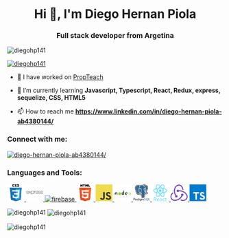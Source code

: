 <h1 align="center">Hi 👋, I'm Diego Hernan Piola</h1>
<h3 align="center">Full stack developer from Argetina</h3>

<p align="left"> <img src="https://komarev.com/ghpvc/?username=diegohp141&label=Profile%20views&color=0e75b6&style=flat" alt="diegohp141" /> </p>

<p align="left"> <a href="https://github.com/ryo-ma/github-profile-trophy"><img src="https://github-profile-trophy.vercel.app/?username=diegohp141" alt="diegohp141" /></a> </p>

- 🔭 I have worked on [PropTeach](https://proptech.bio/)

- 🌱 I’m currently learning **Javascript, Typescript, React, Redux, express, sequelize, CSS, HTML5**

- 📫 How to reach me **https://www.linkedin.com/in/diego-hernan-piola-ab4380144/**

<h3 align="left">Connect with me:</h3>
<p align="left">
<a href="https://linkedin.com/in/diego-hernan-piola-ab4380144/" target="blank"><img align="center" src="https://raw.githubusercontent.com/rahuldkjain/github-profile-readme-generator/master/src/images/icons/Social/linked-in-alt.svg" alt="diego-hernan-piola-ab4380144/" height="30" width="40" /></a>
</p>

<h3 align="left">Languages and Tools:</h3>
<p align="left"> <a href="https://www.w3schools.com/css/" target="_blank" rel="noreferrer"> <img src="https://raw.githubusercontent.com/devicons/devicon/master/icons/css3/css3-original-wordmark.svg" alt="css3" width="40" height="40"/> </a> <a href="https://expressjs.com" target="_blank" rel="noreferrer"> <img src="https://raw.githubusercontent.com/devicons/devicon/master/icons/express/express-original-wordmark.svg" alt="express" width="40" height="40"/> </a> <a href="https://firebase.google.com/" target="_blank" rel="noreferrer"> <img src="https://www.vectorlogo.zone/logos/firebase/firebase-icon.svg" alt="firebase" width="40" height="40"/> </a> <a href="https://www.w3.org/html/" target="_blank" rel="noreferrer"> <img src="https://raw.githubusercontent.com/devicons/devicon/master/icons/html5/html5-original-wordmark.svg" alt="html5" width="40" height="40"/> </a> <a href="https://developer.mozilla.org/en-US/docs/Web/JavaScript" target="_blank" rel="noreferrer"> <img src="https://raw.githubusercontent.com/devicons/devicon/master/icons/javascript/javascript-original.svg" alt="javascript" width="40" height="40"/> </a> <a href="https://nodejs.org" target="_blank" rel="noreferrer"> <img src="https://raw.githubusercontent.com/devicons/devicon/master/icons/nodejs/nodejs-original-wordmark.svg" alt="nodejs" width="40" height="40"/> </a> <a href="https://www.postgresql.org" target="_blank" rel="noreferrer"> <img src="https://raw.githubusercontent.com/devicons/devicon/master/icons/postgresql/postgresql-original-wordmark.svg" alt="postgresql" width="40" height="40"/> </a> <a href="https://reactjs.org/" target="_blank" rel="noreferrer"> <img src="https://raw.githubusercontent.com/devicons/devicon/master/icons/react/react-original-wordmark.svg" alt="react" width="40" height="40"/> </a> <a href="https://redux.js.org" target="_blank" rel="noreferrer"> <img src="https://raw.githubusercontent.com/devicons/devicon/master/icons/redux/redux-original.svg" alt="redux" width="40" height="40"/> </a> <a href="https://www.typescriptlang.org/" target="_blank" rel="noreferrer"> <img src="https://raw.githubusercontent.com/devicons/devicon/master/icons/typescript/typescript-original.svg" alt="typescript" width="40" height="40"/> </a> </p>

<p><img align="left" src="https://github-readme-stats.vercel.app/api/top-langs?username=diegohp141&show_icons=true&locale=en&layout=compact" alt="diegohp141" /></p>

<p>&nbsp;<img align="center" src="https://github-readme-stats.vercel.app/api?username=diegohp141&show_icons=true&locale=en" alt="diegohp141" /></p>

<p><img align="center" src="https://github-readme-streak-stats.herokuapp.com/?user=diegohp141&" alt="diegohp141" /></p>
